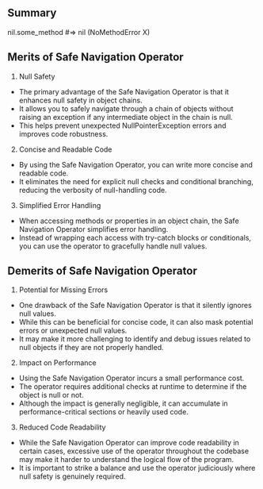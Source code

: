 ## Summary
nil.some_method #=> nil (NoMethodError X)


## Merits of Safe Navigation Operator

1. Null Safety
  - The primary advantage of the Safe Navigation Operator is that it enhances null safety in object chains.
  - It allows you to safely navigate through a chain of objects without raising an exception if any intermediate object in the chain is null.
  - This helps prevent unexpected NullPointerException errors and improves code robustness.
2. Concise and Readable Code
  - By using the Safe Navigation Operator, you can write more concise and readable code.
  - It eliminates the need for explicit null checks and conditional branching, reducing the verbosity of null-handling code.
3. Simplified Error Handling
  - When accessing methods or properties in an object chain, the Safe Navigation Operator simplifies error handling.
  - Instead of wrapping each access with try-catch blocks or conditionals, you can use the operator to gracefully handle null values.


## Demerits of Safe Navigation Operator

1. Potential for Missing Errors
  - One drawback of the Safe Navigation Operator is that it silently ignores null values.
  - While this can be beneficial for concise code, it can also mask potential errors or unexpected null values.
  - It may make it more challenging to identify and debug issues related to null objects if they are not properly handled.
2. Impact on Performance
  - Using the Safe Navigation Operator incurs a small performance cost.
  - The operator requires additional checks at runtime to determine if the object is null or not.
  - Although the impact is generally negligible, it can accumulate in performance-critical sections or heavily used code.
3. Reduced Code Readability
  - While the Safe Navigation Operator can improve code readability in certain cases,
    excessive use of the operator throughout the codebase may make it harder to understand the logical flow of the program.
  - It is important to strike a balance and use the operator judiciously where null safety is genuinely required.
